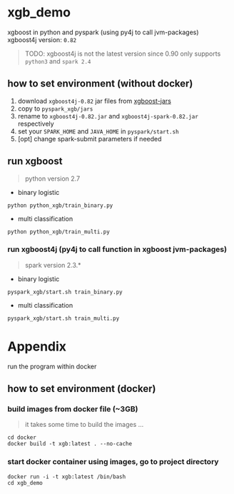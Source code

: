 # xgb_demo
xgboost in python and pyspark (using py4j to call jvm-packages)<br/>
xgboost4j version: `0.82`
> TODO: xgboost4j is not the latest version since 0.90 only supports `python3` and `spark 2.4`

## how to set environment (without docker)
1. download `xgboost4j-0.82` jar files from
[xgboost-jars](https://github.com/criteo-forks/xgboost-jars/releases)
2. copy to `pyspark_xgb/jars`
3. rename to `xgboost4j-0.82.jar` and `xgboost4j-spark-0.82.jar` respectively
4. set your `SPARK_HOME` and `JAVA_HOME` in `pyspark/start.sh`
5. [opt] change spark-submit parameters if needed

## run xgboost
> python version 2.7
* binary logistic
```
python python_xgb/train_binary.py
```
* multi classification
```
python python_xgb/train_multi.py
```

### run xgboost4j (py4j to call function in xgboost jvm-packages)
> spark version 2.3.*
* binary logistic
```
pyspark_xgb/start.sh train_binary.py
```
* multi classification
```
pyspark_xgb/start.sh train_multi.py
```

# Appendix
run the program within docker

## how to set environment (docker)
### build images from docker file (~3GB)
> it takes some time to build the images ...
```
cd docker
docker build -t xgb:latest . --no-cache
```
### start docker container using images, go to project directory
```
docker run -i -t xgb:latest /bin/bash
cd xgb_demo
```
